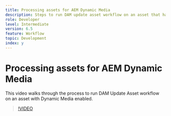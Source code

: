```yaml
---
title: Processing assets for AEM Dynamic Media
description: Steps to run DAM update asset workflow on an asset that has Dynamic Media Enabled.  
role: Developer
level: Intermediate 
version: 6.5
feature: Workflow
topic: Development
index: y
---
```


# Processing assets for AEM Dynamic Media

This video walks through the process to run DAM Update Asset workflow on an asset with Dynamic Media enabled.

>[!VIDEO](https://video.tv.adobe.com/v/335456?quality=9&learn=on)

